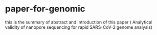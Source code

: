 # paper-for-genomic
this is the summary of abstract and introduction of this paper (
Analytical validity of nanopore sequencing for rapid
SARS-CoV-2 genome analysis)
